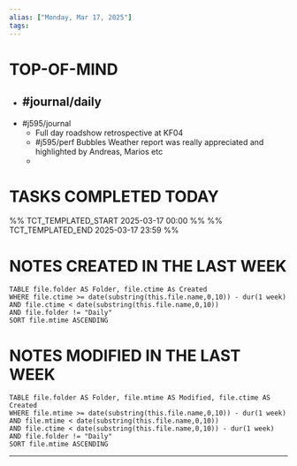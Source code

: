 ```yaml
---
alias: ["Monday, Mar 17, 2025"]
tags: 
---
```

# TOP-OF-MIND
- #journal/daily 
	- 
- #j595/journal 
	- Full day roadshow retrospective at KF04
	- #j595/perf Bubbles Weather report was really appreciated and highlighted by Andreas, Marios etc
	- 

# TASKS COMPLETED TODAY
%% TCT_TEMPLATED_START 2025-03-17 00:00 %%
%% TCT_TEMPLATED_END 2025-03-17 23:59 %%



# NOTES CREATED IN THE LAST WEEK
``` dataview
TABLE file.folder AS Folder, file.ctime As Created
WHERE file.ctime >= date(substring(this.file.name,0,10)) - dur(1 week) 
AND file.ctime < date(substring(this.file.name,0,10)) 
AND file.folder != "Daily"
SORT file.mtime ASCENDING
```

# NOTES MODIFIED IN THE LAST WEEK
``` dataview
TABLE file.folder AS Folder, file.mtime AS Modified, file.ctime AS Created
WHERE file.mtime >= date(substring(this.file.name,0,10)) - dur(1 week)
AND file.mtime < date(substring(this.file.name,0,10))
AND file.ctime < date(substring(this.file.name,0,10)) - dur(1 week)
AND file.folder != "Daily"
SORT file.mtime ASCENDING
```
---
